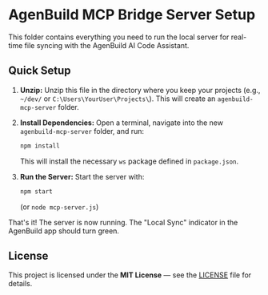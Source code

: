 # AgenBuild MCP Bridge Server Setup

This folder contains everything you need to run the local server for real-time file syncing with the AgenBuild AI Code Assistant.

## Quick Setup

1.  **Unzip:** Unzip this file in the directory where you keep your projects (e.g., `~/dev/` or `C:\Users\YourUser\Projects\`). This will create an `agenbuild-mcp-server` folder.

2.  **Install Dependencies:** Open a terminal, navigate into the new `agenbuild-mcp-server` folder, and run:
    ```bash
    npm install
    ```
    This will install the necessary `ws` package defined in `package.json`.

3.  **Run the Server:** Start the server with:
    ```bash
    npm start
    ```
    (or `node mcp-server.js`)

That's it! The server is now running. The "Local Sync" indicator in the AgenBuild app should turn green.


## License
This project is licensed under the **MIT License** — see the [LICENSE](./LICENSE) file for details.
